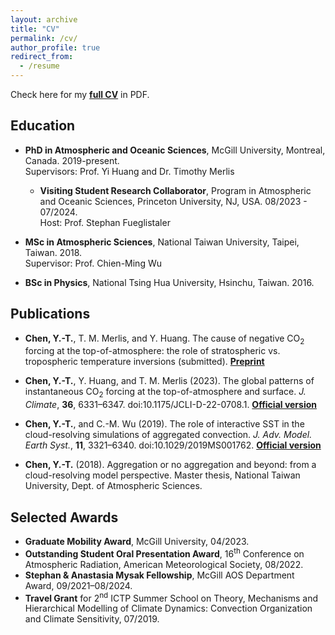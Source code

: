 ```yaml
---
layout: archive
title: "CV"
permalink: /cv/
author_profile: true
redirect_from:
  - /resume
---
```

Check here for my [**full CV**](https://github.com/ytingchen/ytingchen.github.io/blob/master/files/cv.pdf) in PDF.

## Education

* **PhD in Atmospheric and Oceanic Sciences**, McGill University, Montreal, Canada. 2019-present. <br>
  Supervisors: Prof. Yi Huang and Dr. Timothy Merlis
  * **Visiting Student Research Collaborator**, Program in Atmospheric and Oceanic Sciences, Princeton University, NJ, USA. 08/2023 - 07/2024. <br>
  Host: Prof. Stephan Fueglistaler   
* **MSc in Atmospheric Sciences**, National Taiwan University, Taipei, Taiwan. 2018. <br>
  Supervisor: Prof. Chien-Ming Wu
  
* **BSc in Physics**, National Tsing Hua University, Hsinchu, Taiwan. 2016.


## Publications
* **Chen, Y.-T.**, T. M. Merlis, and Y. Huang. The cause of negative CO<sub>2</sub> forcing at the top-of-atmosphere: the role of stratospheric vs. tropospheric temperature inversions (submitted). [**Preprint**](https://essopenarchive.org/users/539697/articles/667745-the-cause-of-negative-co2-forcing-at-the-top-of-atmosphere-the-role-of-stratospheric-vs-tropospheric-temperature-inversions)

* **Chen, Y.-T.**, Y. Huang, and T. M. Merlis (2023). The global patterns of instantaneous CO<sub>2</sub> forcing at the top-of-atmosphere and surface. *J. Climate*, **36**, 6331–6347. doi:10.1175/JCLI-D-22-0708.1.  [**Official version**](https://doi.org/10.1175/JCLI-D-22-0708.1)

* **Chen, Y.-T.**, and C.-M. Wu (2019). The role of interactive SST in the cloud-resolving simulations of aggregated convection. *J. Adv. Model. Earth Syst.*, **11**, 3321–6340. doi:10.1029/2019MS001762.  [**Official version**](https://agupubs.onlinelibrary.wiley.com/doi/full/10.1029/2019MS001762)

* **Chen, Y.-T.** (2018). Aggregation or no aggregation and beyond: from a cloud-resolving model perspective. Master thesis, National Taiwan University, Dept. of Atmospheric Sciences. 

## Selected Awards

* **Graduate Mobility Award**, McGill University, 04/2023.
* **Outstanding Student Oral Presentation Award**, 16<sup>th</sup> Conference on Atmospheric Radiation, American Meteorological Society, 08/2022.
* **Stephan & Anastasia Mysak Fellowship**, McGill AOS Department Award, 09/2021–08/2024.
* **Travel Grant** for 2<sup>nd</sup> ICTP Summer School on Theory, Mechanisms and Hierarchical Modelling of Climate Dynamics: Convection Organization and Climate Sensitivity, 07/2019.
